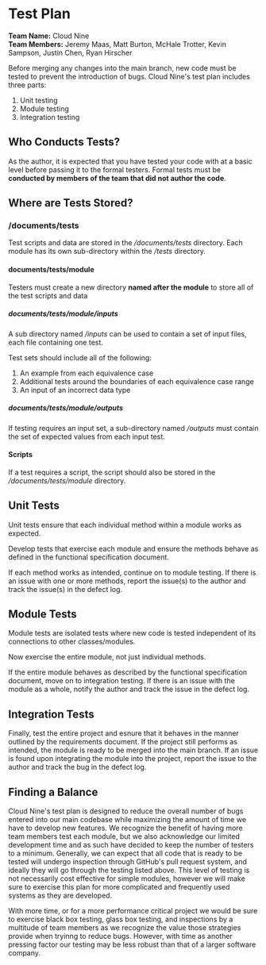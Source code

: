 # Test Plan

**Team Name:** Cloud Nine  
**Team Members:** Jeremy Maas, Matt Burton, McHale Trotter, Kevin Sampson, Justin Chen, Ryan Hirscher

Before merging any changes into the main branch, new code must be tested to prevent the introduction of bugs. Cloud Nine's test plan includes three parts:

1. Unit testing
2. Module testing
3. Integration testing

## Who Conducts Tests?

As the author, it is expected that you have tested your code with at a basic level before passing it to the formal testers. Formal tests must be **conducted by members of the team that did not author the code**.

## Where are Tests Stored?

### /documents/tests

Test scripts and data are stored in the _/documents/tests_ directory. Each module has its own sub-directory within the _/tests_ directory.

#### documents/tests/module

Testers must create a new directory **named after the module** to store all of the test scripts and data
  
##### documents/tests/module/inputs

A sub directory named _/inputs_ can be used to contain a set of input files, each file containing one test.

Test sets should include all of the following:

  1. An example from each equivalence case
  2. Additional tests around the boundaries of each equivalence case range
  3. An input of an incorrect data type

##### documents/tests/module/outputs

If testing requires an input set, a sub-directory named _/outputs_ must contain the set of expected values from each input test.

#### Scripts

If a test requires a script, the script should also be stored in the _/documents/tests/module_ directory.

## Unit Tests

Unit tests ensure that each individual method within a module works as expected.

Develop tests that exercise each module and ensure the methods behave as defined in the functional specification document.

If each method works as intended, continue on to module testing. If there is an issue with one or more methods, report the issue(s) to the author and track the issue(s) in the defect log.

## Module Tests

Module tests are isolated tests where new code is tested independent of its connections to other classes/modules.

Now exercise the entire module, not just individual methods.

If the entire module behaves as described by the functional specification document, move on to integration testing. If there is an issue with the module as a whole, notify the author and track the issue in the defect log.

## Integration Tests

Finally, test the entire project and esnure that it behaves in the manner outlined by the requirements document. If the project still performs as intended, the module is ready to be merged into the main branch. If an issue is found upon integrating the module into the project, report the issue to the author and track the bug in the defect log.

## Finding a Balance

Cloud Nine's test plan is designed to reduce the overall number of bugs entered into our main codebase while maximizing the amount of time we have to develop new features. We recognize the benefit of having more team members test each module, but we also acknowledge our limited development time and as such have decided to keep the number of testers to a minimum. Generally, we can expect that all code that is ready to be tested will undergo inspection through GitHub's pull request system, and ideally they will go through the testing listed above. This level of testing is not necessarily cost effective for simple modules, however we will make sure to exercise this plan for more complicated and frequently used systems as they are developed.

With more time, or for a more performance critical project we would be sure to exercise black box testing, glass box testing, and inspections by a multitude of team members as we recognize the value those strategies provide when tryinng to reduce bugs. However, with time as another pressing factor our testing may be less robust than that of a larger software company.
